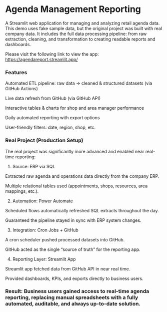 # Agenda Management Reporting

A Streamlit web application for managing and analyzing retail agenda data.
This demo uses fake sample data, but the original project was built with real company data.
It includes the full data processing pipeline: from raw extraction, cleaning, and transformation to creating readable reports and dashboards.

Please visit the following link to view the app: https://agendareport.streamlit.app/
### Features

Automated ETL pipeline: raw data → cleaned & structured datasets (via GitHub Actions)

Live data refresh from GitHub (via GitHub API)

Interactive tables & charts for shop and area manager performance

Daily automated reporting with export options

User-friendly filters: date, region, shop, etc.

### Real Project (Production Setup)

The real project was significantly more advanced and enabled near real-time reporting:

1. Source: ERP via SQL

Extracted raw agenda and operations data directly from the company ERP.

Multiple relational tables used (appointments, shops, resources, area mappings, etc.).

2. Automation: Power Automate

Scheduled flows automatically refreshed SQL extracts throughout the day.

Guaranteed the pipeline stayed in sync with ERP system changes.

3. Integration: Cron Jobs + GitHub

A cron scheduler pushed processed datasets into GitHub.

GitHub acted as the single “source of truth” for the reporting app.

4. Reporting Layer: Streamlit App

Streamlit app fetched data from GitHub API in near real time.

Provided dashboards, KPIs, and exports directly to business users.

### Result: Business users gained access to real-time agenda reporting, replacing manual spreadsheets with a fully automated, auditable, and always up-to-date solution.
